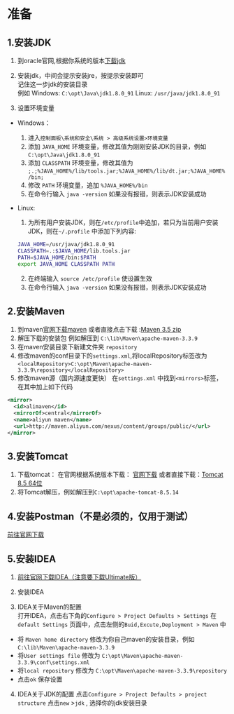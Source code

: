 # 准备


## 1.安装JDK

1. 到oracle官网,根据你系统的版本[下载jdk](http://www.oracle.com/technetwork/java/javase/downloads/jdk8-downloads-2133151.html)
2. 安装jdk，中间会提示安装jre，按提示安装即可  
记住这一步jdk的安装目录  
例如 Windows: `C:\opt\Java\jdk1.8.0_91`  Linux: `/usr/java/jdk1.8.0_91`

3. 设置环境变量
- Windows： 
  1. 进入`控制面板\系统和安全\系统 > 高级系统设置>环境变量`
  2. 添加 `JAVA_HOME` 环境变量，修改其值为刚刚安装JDK的目录，例如 `C:\opt\Java\jdk1.8.0_91`
  3. 添加 `CLASSPATH` 环境变量，修改其值为 `;.;%JAVA_HOME%/lib/tools.jar;%JAVA_HOME%/lib/dt.jar;%JAVA_HOME%/bin;`
  4. 修改 `PATH` 环境变量，追加 `%JAVA_HOME%/bin`
  5. 在命令行输入 `java -version` 如果没有报错，则表示JDK安装成功
  
- Linux:
  1. 为所有用户安装JDK，则在`/etc/profile`中追加，若只为当前用户安装JDK，则在`~/.profile` 中添加下列内容:
  ```bash
  JAVA_HOME=/usr/java/jdk1.8.0_91
  CLASSPATH=.:$JAVA_HOME/lib.tools.jar
  PATH=$JAVA_HOME/bin:$PATH
  export JAVA_HOME CLASSPATH PATH
  ```
  2. 在终端输入 `source /etc/profile` 使设置生效
  3. 在命令行输入 `java -version` 如果没有报错，则表示JDK安装成功
  

## 2.安装Maven
1. 到maven[官网下载maven](http://maven.apache.org/download.cgi)
或者直接点击下载 :[Maven 3.5 zip](http://mirrors.tuna.tsinghua.edu.cn/apache/maven/maven-3/3.5.0/binaries/apache-maven-3.5.0-bin.zip)
2. 解压下载的安装包 例如解压到 `C:\lib\Maven\apache-maven-3.3.9`
3. 在maven安装目录下新建文件夹 `repository`
4. 修改maven的conf目录下的`settings.xml`,将localRepository标签改为 `<localRepository>C:\opt\Maven\apache-maven-3.3.9\repository</localRepository>`
5. 修改maven源（国内源速度更快）
在`settings.xml` 中找到`<mirrors>`标签，在其中加上如下代码
```xml
<mirror>  
  <id>alimaven</id>  
  <mirrorOf>central</mirrorOf>  
  <name>aliyun maven</name>  
  <url>http://maven.aliyun.com/nexus/content/groups/public/</url>  
</mirror>
```
## 3.安装Tomcat
1. 下载tomcat：
在官网根据系统版本下载： [官网下载](http://tomcat.apache.org/download-80.cgi)
或者直接下载：[Tomcat 8.5 64位](http://mirror.bit.edu.cn/apache/tomcat/tomcat-8/v8.5.14/bin/apache-tomcat-8.5.14-windows-x64.zip)
2. 将Tomcat解压，例如解压到`C:\opt\apache-tomcat-8.5.14`
## 4.安装Postman（不是必须的，仅用于测试）
[前往官网下载](https://www.getpostman.com/apps)
## 5.安装IDEA
1. [前往官网下载IDEA（注意要下载Ultimate版）](http://www.jetbrains.com/idea/#chooseYourEdition)
2. 安装IDEA

3. IDEA关于Maven的配置  
打开IDEA，点击右下角的`Configure > Project Defaults > Settings`
在`default Settings` 页面中，点击左侧的`Buid,Excute,Deployment > Maven` 中
- 将 `Maven home directory` 修改为你自己maven的安装目录，例如`C:\lib\Maven\apache-maven-3.3.9`
- 将`User settings file` 修改为 `C:\opt\Maven\apache-maven-3.3.9\conf\settings.xml`
- 将`local repository` 修改为 `C:\opt\Maven\apache-maven-3.3.9\repository`
- 点击`ok` 保存设置
4. IDEA关于JDK的配置
点击`Configure > Project Defaults > project structure` 
点击`new` >`jdk` , 选择你的jdk安装目录